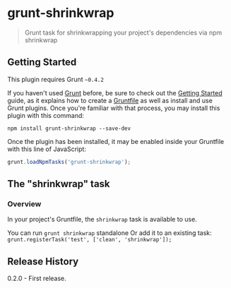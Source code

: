 # grunt-shrinkwrap

> Grunt task for shrinkwrapping your project's dependencies via npm shrinkwrap

## Getting Started
This plugin requires Grunt `~0.4.2`

If you haven't used [Grunt](http://gruntjs.com/) before, be sure to check out the [Getting Started](http://gruntjs.com/getting-started) guide, as it explains how to create a [Gruntfile](http://gruntjs.com/sample-gruntfile) as well as install and use Grunt plugins. Once you're familiar with that process, you may install this plugin with this command:

```shell
npm install grunt-shrinkwrap --save-dev
```

Once the plugin has been installed, it may be enabled inside your Gruntfile with this line of JavaScript:

```js
grunt.loadNpmTasks('grunt-shrinkwrap');
```

## The "shrinkwrap" task

### Overview
In your project's Gruntfile, the `shrinkwrap` task is available to use.

You can run `grunt shrinkwrap` standalone
Or add it to an existing task: `grunt.registerTask('test', ['clean', 'shrinkwrap']);`

## Release History
0.2.0 - First release.
